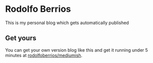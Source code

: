 # Rodolfo Berrios

This is my personal blog which gets automatically published 

## Get yours

You can get your own version blog like this and get it running under 5 minutes at [rodolfoberrios/mediumish](https://github.com/rodber/mediumish).
